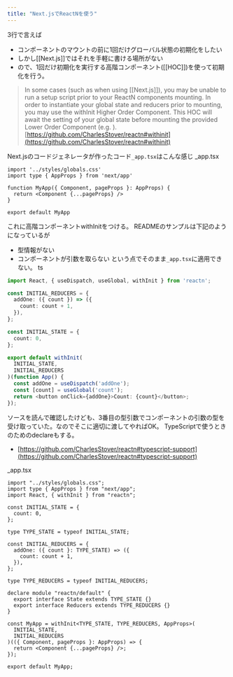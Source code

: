 ```yaml
---
title: "Next.jsでReactNを使う"
---
```


3行で言えば
- コンポーネントのマウントの前に1回だけグローバル状態の初期化をしたい
- しかし[[Next.js]]ではそれを手軽に書ける場所がない
- ので、1回だけ初期化を実行する高階コンポーネント([[HOC]])を使って初期化を行う。
> In some cases (such as when using [[Next.js]]), you may be unable to run a setup script prior to your ReactN components mounting. In order to instantiate your global state and reducers prior to mounting, you may use the withInit Higher Order Component. This HOC will await the setting of your global state before mounting the provided Lower Order Component (e.g. <App />).
[https://github.com/CharlesStover/reactn#withinit](https://github.com/CharlesStover/reactn#withinit)

Next.jsのコードジェネレータが作ったコード`_app.tsx`はこんな感じ
_app.tsx

```
import '../styles/globals.css'
import type { AppProps } from 'next/app'

function MyApp({ Component, pageProps }: AppProps) {
  return <Component {...pageProps} />
}

export default MyApp
```


これに高階コンポーネントwithInitをつける。
READMEのサンプルは下記のようになっているが
- 型情報がない
- コンポーネントが引数を取らない
という点でそのまま`_app.tsx`に適用できない。
ts

```typescript
import React, { useDispatch, useGlobal, withInit } from 'reactn';

const INITIAL_REDUCERS = {
  addOne: ({ count }) => ({
    count: count + 1,
  }),
};

const INITIAL_STATE = {
  count: 0,
};

export default withInit(
  INITIAL_STATE,
  INITIAL_REDUCERS
)(function App() {
  const addOne = useDispatch('addOne');
  const [count] = useGlobal('count');
  return <button onClick={addOne}>Count: {count}</button>;
});
```


ソースを読んで確認したけども、3番目の型引数でコンポーネントの引数の型を受け取っていた。なのでそこに適切に渡してやればOK。
TypeScriptで使うときのためのdeclareもする。
- [https://github.com/CharlesStover/reactn#typescript-support](https://github.com/CharlesStover/reactn#typescript-support)

_app.tsx

```
import "../styles/globals.css";
import type { AppProps } from "next/app";
import React, { withInit } from "reactn";

const INITIAL_STATE = {
  count: 0,
};

type TYPE_STATE = typeof INITIAL_STATE;

const INITIAL_REDUCERS = {
  addOne: ({ count }: TYPE_STATE) => ({
    count: count + 1,
  }),
};

type TYPE_REDUCERS = typeof INITIAL_REDUCERS;

declare module "reactn/default" {
  export interface State extends TYPE_STATE {}
  export interface Reducers extends TYPE_REDUCERS {}
}

const MyApp = withInit<TYPE_STATE, TYPE_REDUCERS, AppProps>(
  INITIAL_STATE,
  INITIAL_REDUCERS
)(({ Component, pageProps }: AppProps) => {
  return <Component {...pageProps} />;
});

export default MyApp;
```


